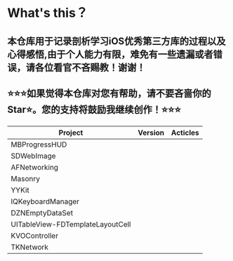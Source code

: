 # What's this？ 
本仓库用于记录剖析学习iOS优秀第三方库的过程以及心得感悟,由于个人能力有限，难免有一些遗漏或者错误，请各位看官不吝赐教！谢谢！
---
⭐⭐⭐如果觉得本仓库对您有帮助，请不要吝啬你的Star⭐。您的支持将鼓励我继续创作！⭐⭐⭐
---

Project|Version|Acticles
---|---|---
MBProgressHUD|||
SDWebImage|||
AFNetworking|||
Masonry|||
YYKit|||
IQKeyboardManager|||
DZNEmptyDataSet|||
UITableView-FDTemplateLayoutCell|||
KVOController|||
TKNetwork|||



